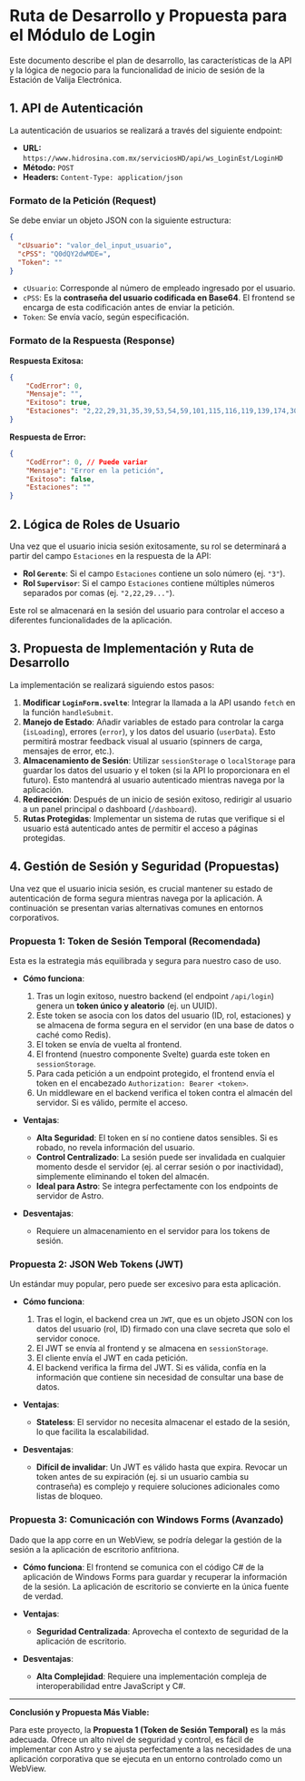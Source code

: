 # Ruta de Desarrollo y Propuesta para el Módulo de Login

Este documento describe el plan de desarrollo, las características de la API y la lógica de negocio para la funcionalidad de inicio de sesión de la Estación de Valija Electrónica.

## 1. API de Autenticación

La autenticación de usuarios se realizará a través del siguiente endpoint:

- **URL:** `https://www.hidrosina.com.mx/serviciosHD/api/ws_LoginEst/LoginHD`
- **Método:** `POST`
- **Headers:** `Content-Type: application/json`

### Formato de la Petición (Request)

Se debe enviar un objeto JSON con la siguiente estructura:

```json
{
  "cUsuario": "valor_del_input_usuario",
  "cPSS": "Q0dQY2dwMDE=",
  "Token": ""
}
```

- `cUsuario`: Corresponde al número de empleado ingresado por el usuario.
- `cPSS`: Es la **contraseña del usuario codificada en Base64**. El frontend se encarga de esta codificación antes de enviar la petición.
- `Token`: Se envía vacío, según especificación.

### Formato de la Respuesta (Response)

**Respuesta Exitosa:**

```json
{
    "CodError": 0,
    "Mensaje": "",
    "Exitoso": true,
    "Estaciones": "2,22,29,31,35,39,53,54,59,101,115,116,119,139,174,303,401,402,951,998,999"
}
```

**Respuesta de Error:**

```json
{
    "CodError": 0, // Puede variar
    "Mensaje": "Error en la petición",
    "Exitoso": false,
    "Estaciones": ""
}
```

## 2. Lógica de Roles de Usuario

Una vez que el usuario inicia sesión exitosamente, su rol se determinará a partir del campo `Estaciones` en la respuesta de la API:

- **Rol `Gerente`**: Si el campo `Estaciones` contiene un solo número (ej. `"3"`).
- **Rol `Supervisor`**: Si el campo `Estaciones` contiene múltiples números separados por comas (ej. `"2,22,29..."`).

Este rol se almacenará en la sesión del usuario para controlar el acceso a diferentes funcionalidades de la aplicación.

## 3. Propuesta de Implementación y Ruta de Desarrollo

La implementación se realizará siguiendo estos pasos:

1.  **Modificar `LoginForm.svelte`**: Integrar la llamada a la API usando `fetch` en la función `handleSubmit`.
2.  **Manejo de Estado**: Añadir variables de estado para controlar la carga (`isLoading`), errores (`error`), y los datos del usuario (`userData`). Esto permitirá mostrar feedback visual al usuario (spinners de carga, mensajes de error, etc.).
3.  **Almacenamiento de Sesión**: Utilizar `sessionStorage` o `localStorage` para guardar los datos del usuario y el token (si la API lo proporcionara en el futuro). Esto mantendrá al usuario autenticado mientras navega por la aplicación.
4.  **Redirección**: Después de un inicio de sesión exitoso, redirigir al usuario a un panel principal o dashboard (`/dashboard`).
5.  **Rutas Protegidas**: Implementar un sistema de rutas que verifique si el usuario está autenticado antes de permitir el acceso a páginas protegidas.

## 4. Gestión de Sesión y Seguridad (Propuestas)

Una vez que el usuario inicia sesión, es crucial mantener su estado de autenticación de forma segura mientras navega por la aplicación. A continuación se presentan varias alternativas comunes en entornos corporativos.

### Propuesta 1: Token de Sesión Temporal (Recomendada)

Esta es la estrategia más equilibrada y segura para nuestro caso de uso.

- **Cómo funciona**:
    1.  Tras un login exitoso, nuestro backend (el endpoint `/api/login`) genera un **token único y aleatorio** (ej. un UUID).
    2.  Este token se asocia con los datos del usuario (ID, rol, estaciones) y se almacena de forma segura en el servidor (en una base de datos o caché como Redis).
    3.  El token se envía de vuelta al frontend.
    4.  El frontend (nuestro componente Svelte) guarda este token en `sessionStorage`.
    5.  Para cada petición a un endpoint protegido, el frontend envía el token en el encabezado `Authorization: Bearer <token>`.
    6.  Un middleware en el backend verifica el token contra el almacén del servidor. Si es válido, permite el acceso.

- **Ventajas**:
    - **Alta Seguridad**: El token en sí no contiene datos sensibles. Si es robado, no revela información del usuario.
    - **Control Centralizado**: La sesión puede ser invalidada en cualquier momento desde el servidor (ej. al cerrar sesión o por inactividad), simplemente eliminando el token del almacén.
    - **Ideal para Astro**: Se integra perfectamente con los endpoints de servidor de Astro.

- **Desventajas**:
    - Requiere un almacenamiento en el servidor para los tokens de sesión.

### Propuesta 2: JSON Web Tokens (JWT)

Un estándar muy popular, pero puede ser excesivo para esta aplicación.

- **Cómo funciona**:
    1.  Tras el login, el backend crea un `JWT`, que es un objeto JSON con los datos del usuario (rol, ID) firmado con una clave secreta que solo el servidor conoce.
    2.  El JWT se envía al frontend y se almacena en `sessionStorage`.
    3.  El cliente envía el JWT en cada petición.
    4.  El backend verifica la firma del JWT. Si es válida, confía en la información que contiene sin necesidad de consultar una base de datos.

- **Ventajas**:
    - **Stateless**: El servidor no necesita almacenar el estado de la sesión, lo que facilita la escalabilidad.

- **Desventajas**:
    - **Difícil de invalidar**: Un JWT es válido hasta que expira. Revocar un token antes de su expiración (ej. si un usuario cambia su contraseña) es complejo y requiere soluciones adicionales como listas de bloqueo.

### Propuesta 3: Comunicación con Windows Forms (Avanzado)

Dado que la app corre en un WebView, se podría delegar la gestión de la sesión a la aplicación de escritorio anfitriona.

- **Cómo funciona**: El frontend se comunica con el código C# de la aplicación de Windows Forms para guardar y recuperar la información de la sesión. La aplicación de escritorio se convierte en la única fuente de verdad.

- **Ventajas**:
    - **Seguridad Centralizada**: Aprovecha el contexto de seguridad de la aplicación de escritorio.

- **Desventajas**:
    - **Alta Complejidad**: Requiere una implementación compleja de interoperabilidad entre JavaScript y C#.

---

**Conclusión y Propuesta Más Viable:**

Para este proyecto, la **Propuesta 1 (Token de Sesión Temporal)** es la más adecuada. Ofrece un alto nivel de seguridad y control, es fácil de implementar con Astro y se ajusta perfectamente a las necesidades de una aplicación corporativa que se ejecuta en un entorno controlado como un WebView.
